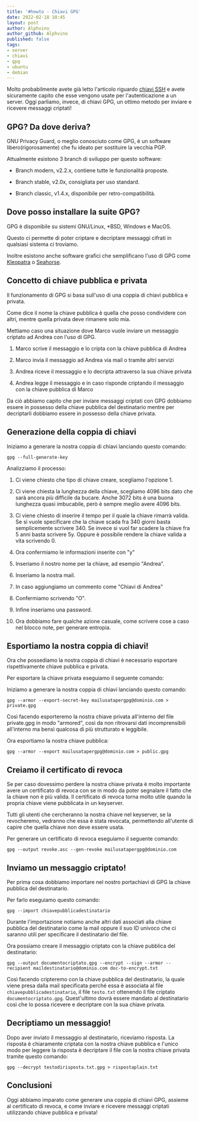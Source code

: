 ```yaml
---
title: '#howto - Chiavi GPG' 
date: 2022-02-18 10:45
layout: post 
author: Alphvino
author_github: Alphvino
published: false
tags: 
- server
- chiavi
- gpg
- ubuntu
- debian
---
```


Molto probabilmente avete già letto l'articolo riguardo [chiavi SSH](https://linuxhub.it/articles/howto-Chiavi-ssh/) e avete sicuramente capito che esse vengono usate per l'autenticazione a un server. Oggi parliamo, invece, di chiavi GPG, un ottimo metodo per inviare e ricevere messaggi criptati! 


## GPG? Da dove deriva?

GNU Privacy Guard, o meglio conosciuto come GPG, è un software libero(rigorosamente) che fu ideato per sostituire la vecchia PGP.

Attualmente esistono 3 branch di sviluppo per questo software:

- Branch modern, v2.2.x, contiene tutte le funzionalità proposte.

- Branch stable, v2.0x, consigliata per uso standard.

- Branch classic, v1.4.x, disponibile per retro-compatibilità.

## Dove posso installare la suite GPG?

GPG è disponibile su sistemi GNU/Linux, *BSD, Windows e MacOS.

Questo ci permette di poter criptare e decriptare messaggi cifrati in qualsiasi sistema ci troviamo.

Inoltre esistono anche software grafici che semplificano l'uso di GPG come [Kleopatra](https://www.openpgp.org/software/kleopatra/) o [Seahorse](https://it.wikipedia.org/wiki/Seahorse).

## Concetto di chiave pubblica e privata

Il funzionamento di GPG si basa sull'uso di una coppia di chiavi pubblica e privata.

Come dice il nome la chiave pubblica è quella che posso condividere con altri, mentre quella privata deve rimanere solo mia.

Mettiamo caso una situazione dove Marco vuole inviare un messaggio criptato ad Andrea con l'uso di GPG.

1) Marco scrive il messaggio e lo cripta con la chiave pubblica di Andrea

2) Marco invia il messaggio ad Andrea via mail o tramite altri servizi

3) Andrea riceve il messaggio e lo decripta attraverso la sua chiave privata

4) Andrea legge il messaggio e in caso risponde criptando il messaggio con la chiave pubblica di Marco

Da ciò abbiamo capito che per inviare messaggi criptati con GPG dobbiamo essere in possesso della chiave pubblica del destinatario mentre per decriptarli dobbiamo essere in possesso della chiave privata.

## Generazione della coppia di chiavi

Iniziamo a generare la nostra coppia di chiavi lanciando questo comando:

```shell
gpg --full-generate-key
```

Analizziamo il processo:

1) Ci viene chiesto che tipo di chiave creare, scegliamo l'opzione 1.

2) Ci viene chiesta la lunghezza della chiave, scegliamo 4096 bits dato che sarà ancora più difficile da bucare. Anche 3072 bits è una buona lunghezza quasi imbucabile, però è sempre meglio avere 4096 bits.

3) Ci viene chiesto di inserire il tempo per il quale la chiave rimarrà valida. Se si vuole specificare che la chiave scada fra 340 giorni basta semplicemente scrivere 340. Se invece si vuol far scadere la chiave fra 5 anni basta scrivere 5y. Oppure è possibile rendere la chiave valida a vita scrivendo 0.

4) Ora confermiamo le informazioni inserite con "y"

5) Inseriamo il nostro nome per la chiave, ad esempio "Andrea".

6) Inseriamo la nostra mail.

7) In caso aggiungiamo un commento come "Chiavi di Andrea"

8) Confermiamo scrivendo "O".

9) Infine inseriamo una password.

10) Ora dobbiamo fare qualche azione casuale, come scrivere cose a caso nel blocco note, per generare entropia.

## Esportiamo la nostra coppia di chiavi!

Ora che possediamo la nostra coppia di chiavi è necessario esportare rispettivamente chiave pubblica e privata.

Per esportare la chiave privata eseguiamo il seguente comando:

Iniziamo a generare la nostra coppia di chiavi lanciando questo comando:

```shell
gpg --armor --export-secret-key mailusatapergpg@dominio.com > private.gpg
```

Così facendo esporteremo la nostra chiave privata all'interno del file private.gpg in modo "armored", così da non ritrovarsi dati incomprensibili all'interno ma bensì qualcosa di più strutturato e leggibile.

Ora esportiamo la nostra chiave pubblica:

```shell
gpg --armor --export mailusatapergpg@dominio.com > public.gpg
```

## Creiamo il certificato di revoca

Se per caso dovessimo perdere la nostra chiave privata è molto importante avere un certificato di revoca con se in modo da poter segnalare il fatto che la chiave non è più valida. Il certificato di revoca torna molto utile quando la propria chiave viene pubblicata in un keyserver. 

Tutti gli utenti che cercheranno la nostra chiave nel keyserver, se la revocheremo, vedranno che essa è stata revocata, permettendo all'utente di capire che quella chiave non deve essere usata.

Per generare un certificato di revoca eseguiamo il seguente comando:

```shell
gpg --output revoke.asc --gen-revoke mailusatapergpg@dominio.com
```

## Inviamo un messaggio criptato!

Per prima cosa dobbiamo importare nel nostro portachiavi di GPG la chiave pubblica del destinatario.

Per farlo eseguiamo questo comando:

```shell
gpg --import chiavepubblicadestinatario
```

Durante l'importazione notiamo anche altri dati associati alla chiave pubblica del destinatario come la mail oppure il suo ID univoco che ci saranno utili per specificare il destinatario del file.

Ora possiamo creare il messaggio criptato con la chiave pubblica del destinatario:

```shell
gpg --output documentocriptato.gpg --encrypt --sign --armor --recipient maildestinatario@dominio.com doc-to-encrypt.txt
```

Così facendo cripteremo con la chiave pubblica del destinatario, la quale viene presa dalla mail specificata perché essa è associata al file `chiavepubblicadestinatario`, il file `testo.txt` ottenendo il file criptato `documentocriptato.gpg`. Quest'ultimo dovrà essere mandato al destinatario così che lo possa ricevere e decriptare con la sua chiave privata.

## Decriptiamo un messaggio!

Dopo aver inviato il messaggio al destinatario, riceviamo risposta. La risposta è chiaramente criptata con la nostra chiave pubblica e l'unico modo per leggere la risposta è decriptare il file con la nostra chiave privata tramite questo comando:

```shell
gpg --decrypt testodirisposta.txt.gpg > rispostaplain.txt
```

## Conclusioni

Oggi abbiamo imparato come generare una coppia di chiavi GPG, assieme al certificato di revoca, e come inviare e ricevere messaggi criptati utilizzando chiave pubblica e privata! 
